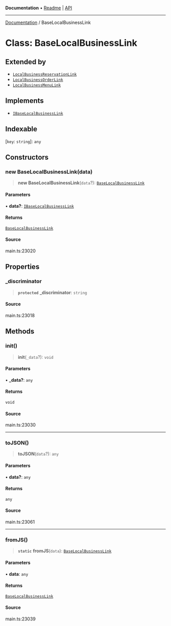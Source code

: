 **Documentation** • [Readme](../README.md) \| [API](../globals.md)

***

[Documentation](../README.md) / BaseLocalBusinessLink

# Class: BaseLocalBusinessLink

## Extended by

- [`LocalBusinessReservationLink`](LocalBusinessReservationLink.md)
- [`LocalBusinessOrderLink`](LocalBusinessOrderLink.md)
- [`LocalBusinessMenuLink`](LocalBusinessMenuLink.md)

## Implements

- [`IBaseLocalBusinessLink`](../interfaces/IBaseLocalBusinessLink.md)

## Indexable

 \[`key`: `string`\]: `any`

## Constructors

### new BaseLocalBusinessLink(data)

> **new BaseLocalBusinessLink**(`data`?): [`BaseLocalBusinessLink`](BaseLocalBusinessLink.md)

#### Parameters

• **data?**: [`IBaseLocalBusinessLink`](../interfaces/IBaseLocalBusinessLink.md)

#### Returns

[`BaseLocalBusinessLink`](BaseLocalBusinessLink.md)

#### Source

main.ts:23020

## Properties

### \_discriminator

> **`protected`** **\_discriminator**: `string`

#### Source

main.ts:23018

## Methods

### init()

> **init**(`_data`?): `void`

#### Parameters

• **\_data?**: `any`

#### Returns

`void`

#### Source

main.ts:23030

***

### toJSON()

> **toJSON**(`data`?): `any`

#### Parameters

• **data?**: `any`

#### Returns

`any`

#### Source

main.ts:23061

***

### fromJS()

> **`static`** **fromJS**(`data`): [`BaseLocalBusinessLink`](BaseLocalBusinessLink.md)

#### Parameters

• **data**: `any`

#### Returns

[`BaseLocalBusinessLink`](BaseLocalBusinessLink.md)

#### Source

main.ts:23039
